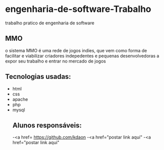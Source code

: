 # engenharia-de-software-Trabalho
trabalho pratico de engenharia de software

<h2>MMO</h2>
o sistema MMO é uma rede de jogos indies, que vem como forma de facilitar e viabilizar criadores indepedentes e pequenas desenvolvedoras a expor seu trabalho e entrar no mercado de jogos
<br>
<h2>Tecnologias usadas:</h2>
  <ul>
    <li>html</li>
    <li>css</li>
    <li>apache</li>
    <li>php</li>
    <li>mysql</li>
  </u1>
  
  ## Alunos responsáveis:
  -<a href= https://github.com/kdaon </a>
  -<a href="postar link aqui" </a>
  -<a href="postar link aqui" </a>
